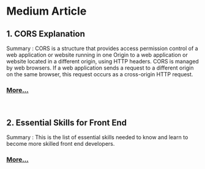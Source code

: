 # Medium Article

## 1. CORS Explanation
Summary : CORS is a structure that provides access permission control of a web application or website running in one Origin to a web application or website located in a different origin, using HTTP headers. CORS is managed by web browsers. If a web application sends a request to a different origin on the same browser, this request occurs as a cross-origin HTTP request.

### [More...](https://medium.com/segmentify-tech/what-is-cross-origin-resource-sharing-cors-71afd4f72760)

<br />

## 2. Essential Skills for Front End
Summary : This is the list of essential skills needed to know and learn to become more skilled front end developers.

### [More...](https://itnext.io/frontend-interview-cheatsheet-that-helped-me-to-get-offer-on-amazon-and-linkedin-cba9584e33c7)

<br />
